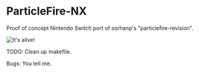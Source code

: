 # ParticleFire-NX
Proof of concept Nintendo Switch port of sorhanp's "particlefire-revision". 

![It's alive!](https://i.imgur.com/AtHprSK.jpg)

TODO: 
Clean up makefile.

Bugs:
You tell me.
